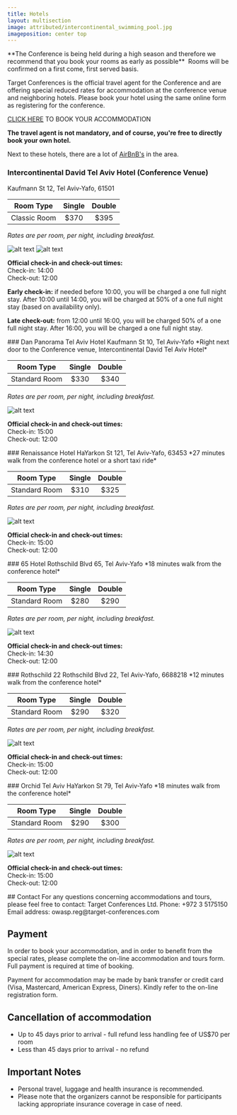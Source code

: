 ```yaml
---
title: Hotels
layout: multisection
image: attributed/intercontinental_swimming_pool.jpg
imageposition: center top
---
```


<section markdown="1">
**The Conference is being held during a high season and therefore we
recommend that you book your rooms as early as possible** 
Rooms will be confirmed on a first come, first served basis.

Target Conferences is the official travel agent for the Conference and are offering special reduced rates for accommodation at the conference venue and neighboring hotels. Please book your hotel using the same online form as registering for the conference.

[CLICK HERE](https://knasim.herokuapp.com/owasp2019/register) TO BOOK YOUR ACCOMMODATION

**The travel agent is not mandatory, and of course, you're free to directly book your own hotel.**

Next to these hotels, there are a lot of [AirBnB's](https://www.airbnb.com) in the area.

### Intercontinental David Tel Aviv Hotel (Conference Venue)
Kaufmann St 12, Tel Aviv-Yafo, 61501

|   Room Type   | Single | Double |
|---------------|:------:|:------:|
| Classic Room  |  $370  |  $395  |

*Rates are per room, per night, including breakfast.*

![alt text](../assets/images/hotels/Intercontinental_David_Tel_Aviv_1.jpg "Intercontinental David Tel Aviv Hotel")
![alt text](../assets/images/hotels/Intercontinental_David_Tel_Aviv_2.jpg "Intercontinental David Tel Aviv Hotel")

**Official check-in and check-out times:**  
Check-in: 14:00  
Check-out: 12:00

**Early check-in:** if needed before 10:00, you will be charged a one full night stay. After 10:00 until 14:00, you will be charged at 50% of a one full night stay (based on availability only).

**Late check-out:** from 12:00 until 16:00, you will be charged 50% of a one full night stay. After 16:00, you will be charged a one full night stay.

</section>
<section markdown="1">
### Dan Panorama Tel Aviv Hotel
Kaufmann St 10, Tel Aviv-Yafo
*Right next door to the Conference venue, Intercontinental David Tel Aviv Hotel*

|   Room Type   | Single | Double |
|---------------|:------:|:------:|
| Standard Room |  $330  |  $340  |

*Rates are per room, per night, including breakfast.*

![alt text](../assets/images/hotels/Dan_Panorama_TLV_1.jpg "Dan Panorama Tel Aviv Hotel")

**Official check-in and check-out times:**  
Check-in: 15:00  
Check-out: 12:00

</section>
<section markdown="1">
### Renaissance Hotel
HaYarkon St 121, Tel Aviv-Yafo, 63453
*27 minutes walk from the conference hotel or a short taxi ride*

|   Room Type   | Single | Double |
|---------------|:------:|:------:|
| Standard Room |  $310  |  $325  |

*Rates are per room, per night, including breakfast.*

![alt text](../assets/images/hotels/Renaissance_Hotel_1.jpg "Renaissance Hotel")

**Official check-in and check-out times:**  
Check-in: 15:00  
Check-out: 12:00

</section>
<section markdown="1">
### 65 Hotel
Rothschild Blvd 65, Tel Aviv-Yafo
*18 minutes walk from the conference hotel*

|   Room Type   | Single | Double |
|---------------|:------:|:------:|
| Standard Room |  $280  |  $290  |

*Rates are per room, per night, including breakfast.*

![alt text](../assets/images/hotels/65_Hotel_1.jpg "65 Hotel")

**Official check-in and check-out times:**  
Check-in: 14:30  
Check-out: 12:00

</section>
<section markdown="1">
### Rothschild 22
Rothschild Blvd 22, Tel Aviv-Yafo, 6688218
*12 minutes walk from the conference hotel*

|   Room Type   | Single | Double |
|---------------|:------:|:------:|
| Standard Room |  $290  |  $320  |

*Rates are per room, per night, including breakfast.*

![alt text](../assets/images/hotels/Rothschild_22_1.jpg "Rothschild 22")

**Official check-in and check-out times:**  
Check-in: 15:00  
Check-out: 12:00

</section>
<section markdown="1">
### Orchid Tel Aviv
HaYarkon St 79, Tel Aviv-Yafo
*18 minutes walk from the conference hotel*

|   Room Type   | Single | Double |
|---------------|:------:|:------:|
| Standard Room |  $290  |  $300  |

*Rates are per room, per night, including breakfast.*

![alt text](../assets/images/hotels/Orchid_Tel_Aviv_1.jpg "Orchid Tel Aviv")

**Official check-in and check-out times:**  
Check-in: 15:00  
Check-out: 12:00

</section>
<section class="inverse" markdown="1">
## Contact
For any questions concerning accommodations and tours, please feel free to contact:  
Target Conferences Ltd.  
Phone:  +972 3 5175150  
Email address: owasp.reg@target-conferences.com

## Payment
In order to book your accommodation, and in order to benefit from the special rates, please complete the on-line accommodation and tours form.
Full payment is required at time of booking.

Payment for accommodation may be made by bank transfer or credit card (Visa, Mastercard, American Express, Diners).
Kindly refer to the on-line registration form.

## Cancellation of accommodation
* Up to 45 days prior to arrival - full refund less handling fee of US$70 per room
* Less than 45 days prior to arrival - no refund

## Important Notes
* Personal travel, luggage and health insurance is recommended.
* Please note that the organizers cannot be responsible for participants lacking appropriate insurance coverage in case of need.

</section>
